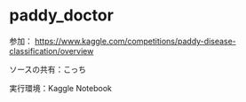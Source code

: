 # paddy_doctor

参加：
https://www.kaggle.com/competitions/paddy-disease-classification/overview

ソースの共有：こっち

実行環境：Kaggle Notebook
